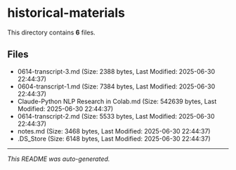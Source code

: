# historical-materials

This directory contains **6** files.

## Files

- 0614-transcript-3.md (Size: 2388 bytes, Last Modified: 2025-06-30 22:44:37)
- 0604-transcript-1.md (Size: 7384 bytes, Last Modified: 2025-06-30 22:44:37)
- Claude-Python NLP Research in Colab.md (Size: 542639 bytes, Last Modified: 2025-06-30 22:44:37)
- 0614-transcript-2.md (Size: 5533 bytes, Last Modified: 2025-06-30 22:44:37)
- notes.md (Size: 3468 bytes, Last Modified: 2025-06-30 22:44:37)
- .DS_Store (Size: 6148 bytes, Last Modified: 2025-06-30 22:44:37)

---
*This README was auto-generated.*
